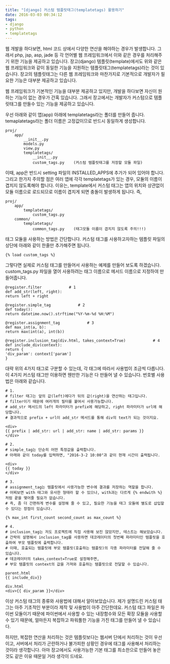 ```yaml
---
title: "[django] 커스텀 템플릿태그(templatetags) 활용하기"
date: 2016-03-03 00:34:12
tags:
- django
- python
- templatetags
---
```

웹 개발을 하다보면, html 코드 상에서 다양한 연산을 해야하는 경우가 발생합니다.
그래서 php, jsp, asp, jade 등 각 언어별 웹 프레임워크에서 이와 같은 경우를 처리해주기 위한 기능을 제공하고 있습니다.
장고(django) 템플릿(template)에서도 위와 같은 웹 프레임워크와 같이 동일한 기능을 지원하는 템플릿태그(templatetags)라는 것이 있습니다.
장고의 템플릿태그는 다른 웹 프레임워크와 마찬가지로 기본적으로 개발자가 필요한 기능은 대부분 제공하고 있습니다.

웹 프레임워크가 기본적인 기능을 대부분 제공하고 있지만, 개발을 하다보면 자신이 원하는 기능이 없는 경우가 간혹 있습니다.
그래서 장고에서는 개발자가 커스텀으로 템플릿태그를 만들수 있는 기능을 제공하고 있습니다.

우선 아래와 같이 앱(app) 아래에 templatetags라는 폴더를 만들어 줍니다. 
temaplatetags라는 폴더 이름은 고정값이므로 반드시 동일하게 생성합니다.

```
proj/
	app/
		__init__.py
		models.py
		view.py
		templatetags/
			__init__.py
			custom_tags.py    (커스텀 템플릿태그를 저장할 모듈 파일)
```

이때,  app은 반드시 setting 파일의 INSTALLED_APPS에 추가가 되어 있어야 합니다.
그리고 한가지 주의할 점은 여러 앱에 각각 templatetags가 있는 경우, 모듈의 이름이 겹치지 않도록해야 합니다.
이유는, template에서 커스텀 태그는 앱의 위치와 상관없이 모듈 이름으로 로드되므로 이름이 겹치게 되면 충돌이 발생하게 됩니다.
즉,

```
proj/
	app/
		templatetags/
			custom_tags.py
	common/
		templatetags/
			common_tags.py    (태그모듈 이름이 겹치지 않도록 주의!!!)
```

태그 모듈을 사용하는 방법은 간단합니다.
커스텀 태그를 사용하고자하는 템플릿 파일의 상단에 아래와 같이 한줄만 추가해주면 됩니다.

```
{% load custom_tags %}
```

그렇다면 실제로 커스텀 태그를 만들어서 사용하는 예제를 만들어 보도록 하겠습니다.
custom_tags.py 파일을 열어 사용하려는 태그 이름으로 메서드 이름으로 지정하여 만들어줍니다.

```
@register.filter            # 1
def add_str(left, right):
return left + right

@register.simple_tag            # 2
def today():
return datetime.now().strftime("%Y-%m-%d %H:%M")

@register.assignment_tag            # 3
def max_int(a, b):
return max(int(a), int(b))

@register.inclusion_tag(div.html, takes_context=True)            # 4
def include_div(context): 
return {
'div_param': context['param']
}
```

대략 위의 4가지 태그로 구분할 수 있는데, 각 태그에 따라서 사용법이 조금씩 다릅니다.
이 4가지 커스텀 태그만 이용하면 웬만한 기능은 다 만들어 낼 수 있습니다.
번호별 사용법은 아래와 같습니다.

```
# 1.
# filter 태그는 앞의 값(left)에다가 뒤의 값(right)을 연산하는 태그입니다. 
# filter이기 때문에 여러개의 필터를 붙여서 사용가능합니다.
# add_str 메서드의 left 파라미터가 prefix에 해당하고, right 파라미터가 url에 해당합니다. 
# 결과적으로 prefix + url이 add_str 메서드를 통해 div의 text가 되는 것이지요.

<div>
{{ prefix | add_str: url | add_str: name | add_str: params }}
</div>

# 2. 
# simple_tag는 단순히 어떤 특정값을 출력합니다.
# 아래와 같이 today를 입력하면, "2016-3-2 10:00"과 같이 현재 시간이 출력됩니다.

<div>
{{ today }}
</div>

# 3. 
# assignment_tag는 템플릿에서 사용가능한 변수에 결과를 저장하는 역할을 합니다. 
# 어찌보면 with 태그와 유사한 형태라 할 수 있으나, with과는 다르게 {% endwith %} 처럼 끝을 맺어줄 필요가 없습니다.
# 즉, 좀 더 간편하게 변수를 설정해 줄 수 있고, 필요한 기능을 태그 모듈에 별도로 삽입할 수 있다는 장점이 있습니다.

{% max_int first_count second_count as max_count %} 

# 4.
# inclusion_tag는 저도 프로젝트에 직접 사용해 보진 않았지만, 테스트는 해보았습니다.
# 간략히 설명해서 inclusion_tag를 사용하면 데코레이터의 첫번째 파라미터인 템플릿을 호출하여 부모 템플릿에 출력합니다.
# 이때, 호출되는 템플릿에 부모 템플릿(호출하는 템플릿)의 각종 파라미터를 전달해 줄 수 있습니다.
# 데코레이터의 takes_context=True로 설정해주면,
# 부모 템플릿의 context의 값을 가져와 호출하는 템플릿으로 전달할 수 있습니다.

parent.html
{{ include_div}}

div.html
<div>{{ div_param }}</div>
```

이상 커스텀 태그의 종류와 사용법에 대해서 알아보았습니다. 
제가 설명드린 커스텀 태그는 아주 기초적인 부분이라 제작 및 사용법이 아주 간단한데요.
커스텀 태그 파일은 파이썬 모듈이기 때문에 파이썬에서 사용할 수 있는 내장함수와 모든 확장 모듈을 사용할 수 있기 때문에,
얼마든지 복잡하고 파워풀한 기능을 가진 태그를 만들어 낼 수 있습니다.

하지만, 복잡한 연산을 처리하는 것은 템플릿보다는 웹서버 단에서 처리하는 것이 우선이고,
서버에서 처리가 곤란하거나 불가피한 상황인 경우에 태그를 사용해서 처리하는 것이라 생각합니다.
아마 장고에서도 사용가능한 기본 태그를 최소한으로 만들어 놓은 것도 같은 이유 때문일 거라 생각이 드네요.
